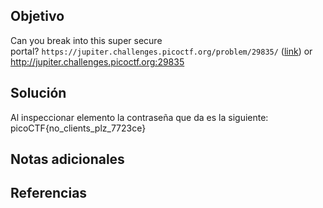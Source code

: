 ## Objetivo
Can you break into this super secure portal? `https://jupiter.challenges.picoctf.org/problem/29835/` ([link](https://jupiter.challenges.picoctf.org/problem/29835/)) or http://jupiter.challenges.picoctf.org:29835
## Solución

Al inspeccionar elemento la contraseña que da es la siguiente:
picoCTF{no_clients_plz_7723ce}

## Notas adicionales

## Referencias
